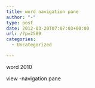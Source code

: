 ```yaml
---
title: word navigation pane
author: "-"
type: post
date: 2012-03-20T07:07:03+00:00
url: /?p=2589
categories:
  - Uncategorized

---
```

word 2010

view -navigation pane